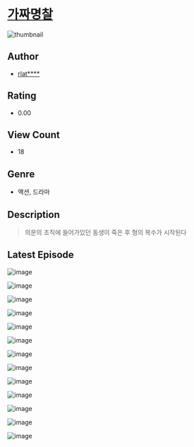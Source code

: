 # [가짜명찰](https://comic.naver.com/bestChallenge/list?titleId=811413)
![thumbnail](https://image-comic.pstatic.net/user_contents_data/challenge_comic/2023/05/25/334484/upload_7305738426428895844_480x623.jpeg)

## Author
- [rlat****](https://comic.naver.com/artistTitle?id=334484)

## Rating
- 0.00

## View Count
- 18

## Genre
- 액션, 드라마

## Description
> 의문의 조직에 들어가있던 동생이 죽은 후 형의 복수가 시작된다


## Latest Episode
![image](https://image-comic.pstatic.net/user_contents_data/challenge_comic/2023/05/25/334484/upload_3833801562299917107.jpeg)

![image](https://image-comic.pstatic.net/user_contents_data/challenge_comic/2023/05/25/334484/upload_7161629646477340978.jpeg)

![image](https://image-comic.pstatic.net/user_contents_data/challenge_comic/2023/05/25/334484/upload_7364008149771171429.jpeg)

![image](https://image-comic.pstatic.net/user_contents_data/challenge_comic/2023/05/25/334484/upload_3545004039172732472.jpeg)

![image](https://image-comic.pstatic.net/user_contents_data/challenge_comic/2023/05/25/334484/upload_3487529264364467765.jpeg)

![image](https://image-comic.pstatic.net/user_contents_data/challenge_comic/2023/05/25/334484/upload_3631367185812906288.jpeg)

![image](https://image-comic.pstatic.net/user_contents_data/challenge_comic/2023/05/25/334484/upload_3990815129904560441.jpeg)

![image](https://image-comic.pstatic.net/user_contents_data/challenge_comic/2023/05/25/334484/upload_4048848423065236281.jpeg)

![image](https://image-comic.pstatic.net/user_contents_data/challenge_comic/2023/05/25/334484/upload_3689637093738636851.jpeg)

![image](https://image-comic.pstatic.net/user_contents_data/challenge_comic/2023/05/25/334484/upload_7305176353504047920.jpeg)

![image](https://image-comic.pstatic.net/user_contents_data/challenge_comic/2023/05/25/334484/upload_3832899967059714870.jpeg)

![image](https://image-comic.pstatic.net/user_contents_data/challenge_comic/2023/05/25/334484/upload_4050253628973396785.jpeg)

![image](https://image-comic.pstatic.net/user_contents_data/challenge_comic/2023/05/25/334484/upload_7149572590996174392.jpeg)
